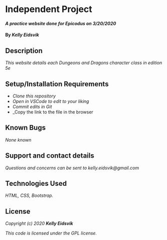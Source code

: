 # Independent Project

#### _A practice website done for Epicodus on 3/20/2020_

#### By _**Kelly Eidsvik**_ 

## Description

_This website details each Dungeons and Dragons character class in edition 5e_

## Setup/Installation Requirements

* _Clone this repository_
* _Open in VSCode to edit to your liking_
* _Commit edits in Git_
* _Copy the link to the file in the browser

## Known Bugs

_None known_

## Support and contact details

_Questions and concerns can be sent to kelly.eidsvik@gmail.com_

## Technologies Used

_HTML, CSS, Bootstrap._

## License

_Copyright (c) 2020 **Kelly Eidsvik**_

_This code is licensed under the GPL license._
